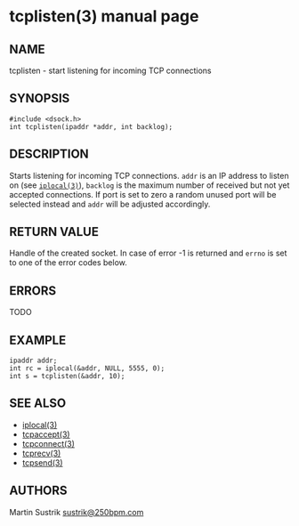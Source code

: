 # tcplisten(3) manual page

## NAME

tcplisten - start listening for incoming TCP connections

## SYNOPSIS

```
#include <dsock.h>
int tcplisten(ipaddr *addr, int backlog);
```

## DESCRIPTION

Starts listening for incoming TCP connections. `addr` is an IP address to listen on (see [`iplocal(3)`](iplocal.html)), `backlog` is the maximum number of received but not yet accepted connections. If port is set to zero a random unused port will be selected instead and `addr` will be adjusted accordingly.

## RETURN VALUE

Handle of the created socket. In case of error -1 is returned and `errno` is set to one of the error codes below.

## ERRORS

TODO

## EXAMPLE

```
ipaddr addr;
int rc = iplocal(&addr, NULL, 5555, 0);
int s = tcplisten(&addr, 10);
```

## SEE ALSO

* [iplocal(3)](iplocal.html)
* [tcpaccept(3)](tcpaccept.html)
* [tcpconnect(3)](tcpconnect.html)
* [tcprecv(3)](tcprecv.html)
* [tcpsend(3)](tcpsend.html)

## AUTHORS

Martin Sustrik <sustrik@250bpm.com>

